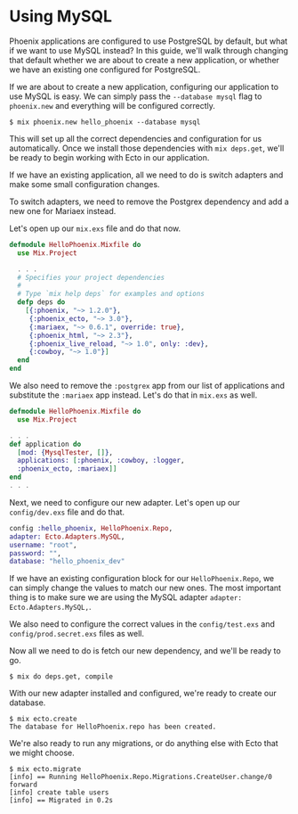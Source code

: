 # Using MySQL

Phoenix applications are configured to use PostgreSQL by default, but what if we want to use MySQL instead? In this guide, we'll walk through changing that default whether we are about to create a new application, or whether we have an existing one configured for PostgreSQL.

If we are about to create a new application, configuring our application to use MySQL is easy. We can simply pass the `--database mysql` flag to `phoenix.new` and everything will be configured correctly.

```console
$ mix phoenix.new hello_phoenix --database mysql
```

This will set up all the correct dependencies and configuration for us automatically. Once we install those dependencies with `mix deps.get`, we'll be ready to begin working with Ecto in our application.

If we have an existing application, all we need to do is switch adapters and make some small configuration changes.

To switch adapters, we need to remove the Postgrex dependency and add a new one for Mariaex instead.

Let's open up our `mix.exs` file and do that now.

```elixir
defmodule HelloPhoenix.Mixfile do
  use Mix.Project

  . . .
  # Specifies your project dependencies
  #
  # Type `mix help deps` for examples and options
  defp deps do
    [{:phoenix, "~> 1.2.0"},
     {:phoenix_ecto, "~> 3.0"},
     {:mariaex, "~> 0.6.1", override: true},
     {:phoenix_html, "~> 2.3"},
     {:phoenix_live_reload, "~> 1.0", only: :dev},
     {:cowboy, "~> 1.0"}]
  end
end
```

We also need to remove the `:postgrex` app from our list of applications and substitute the `:mariaex` app instead. Let's do that in `mix.exs` as well.

```elixir
defmodule HelloPhoenix.Mixfile do
  use Mix.Project

. . .
def application do
  [mod: {MysqlTester, []},
  applications: [:phoenix, :cowboy, :logger,
  :phoenix_ecto, :mariaex]]
end
. . .
```

Next, we need to configure our new adapter. Let's open up our `config/dev.exs` file and do that.

```elixir
config :hello_phoenix, HelloPhoenix.Repo,
adapter: Ecto.Adapters.MySQL,
username: "root",
password: "",
database: "hello_phoenix_dev"
```

If we have an existing configuration block for our `HelloPhoenix.Repo`, we can simply change the values to match our new ones. The most important thing is to make sure we are using the MySQL adapter `adapter: Ecto.Adapters.MySQL,`.

We also need to configure the correct values in the `config/test.exs` and `config/prod.secret.exs` files as well.

Now all we need to do is fetch our new dependency, and we'll be ready to go.

```console
$ mix do deps.get, compile
```

With our new adapter installed and configured, we're ready to create our database.

```console
$ mix ecto.create
The database for HelloPhoenix.repo has been created.
```

We're also ready to run any migrations, or do anything else with Ecto that we might choose.

```console
$ mix ecto.migrate
[info] == Running HelloPhoenix.Repo.Migrations.CreateUser.change/0 forward
[info] create table users
[info] == Migrated in 0.2s
```
